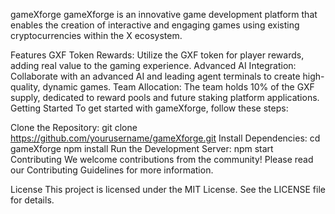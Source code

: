 gameXforge
gameXforge is an innovative game development platform that enables the creation of interactive and engaging games using existing cryptocurrencies within the X ecosystem.

Features
GXF Token Rewards: Utilize the GXF token for player rewards, adding real value to the gaming experience.
Advanced AI Integration: Collaborate with an advanced AI and leading agent terminals to create high-quality, dynamic games.
Team Allocation: The team holds 10% of the GXF supply, dedicated to reward pools and future staking platform applications.
Getting Started
To get started with gameXforge, follow these steps:

Clone the Repository:
git clone https://github.com/yourusername/gameXforge.git
Install Dependencies:
cd gameXforge
npm install
Run the Development Server:
npm start
Contributing
We welcome contributions from the community! Please read our Contributing Guidelines for more information.

License
This project is licensed under the MIT License. See the LICENSE file for details.

